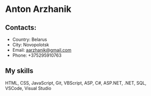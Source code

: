 # Anton Arzhanik

## Contacts:

- Country: Belarus
- City: Novopolotsk
- Email: aarzhanik@gmail.com
- Phone: +375295910763

## My skills

HTML, CSS, JavaScript, Git, VBScript, ASP, C#, ASP.NET, .NET, SQL, VSCode, Visual Studio
